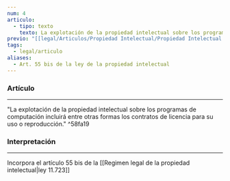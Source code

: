 ```yaml
---
num: 4
articulo:
  - tipo: texto
    texto: La explotación de la propiedad intelectual sobre los programas de computación incluirá entre otras formas los contratos de licencia para su uso o reproducción.
previo: "[[legal/Articulos/Propiedad Intelectual/Propiedad Intelectual.md|Propiedad Intelectual]]"
tags:
  - legal/articulo
aliases:
  - Art. 55 bis de la ley de la propiedad intelectual
---
```

### Artículo
---
"La explotación de la propiedad intelectual sobre los programas de computación incluirá entre otras formas los contratos de licencia para su uso o reproducción." ^58fa19

### Interpretación
---
Incorpora el artículo 55 bis de la [[Regimen legal de la propiedad intelectual|ley 11.723]]